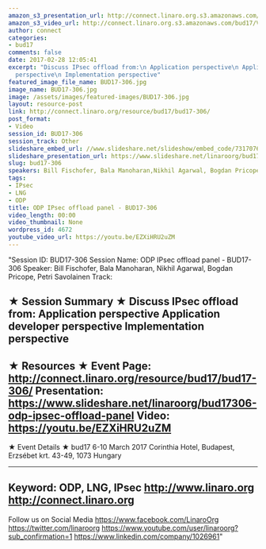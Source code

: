 ```yaml
---
amazon_s3_presentation_url: http://connect.linaro.org.s3.amazonaws.com/bud17/Presentations/BUD17-306%20-%20ODP%20IPsec%20Offload%20Panel.pdf
amazon_s3_video_url: http://connect.linaro.org.s3.amazonaws.com/bud17/Videos/Wednesday/Bud17-306%20ODP%20IPsec%20offload%20panel.mp4
author: connect
categories:
- bud17
comments: false
date: 2017-02-28 12:05:41
excerpt: "Discuss IPsec offload from:\n Application perspective\n Application developer
  perspective\n Implementation perspective"
featured_image_file_name: BUD17-306.jpg
image_name: BUD17-306.jpg
image: /assets/images/featured-images/BUD17-306.jpg
layout: resource-post
link: http://connect.linaro.org/resource/bud17/bud17-306/
post_format:
- Video
session_id: BUD17-306
session_track: Other
slideshare_embed_url: //www.slideshare.net/slideshow/embed_code/73170768
slideshare_presentation_url: https://www.slideshare.net/linaroorg/bud17306-odp-ipsec-offload-panel
slug: bud17-306
speakers: Bill Fischofer, Bala Manoharan,Nikhil Agarwal, Bogdan Pricope, Petri Savolainen
tags:
- IPsec
- LNG
- ODP
title: ODP IPsec offload panel - BUD17-306
video_length: 00:00
video_thumbnail: None
wordpress_id: 4672
youtube_video_url: https://youtu.be/EZXiHRU2uZM
---
```


"Session ID: BUD17-306
Session Name: ODP IPsec offload panel - BUD17-306
Speaker: Bill Fischofer, Bala Manoharan,
Nikhil Agarwal, Bogdan Pricope, Petri Savolainen
Track:


★ Session Summary ★
Discuss IPsec offload from:
 Application perspective
 Application developer perspective
 Implementation perspective
---------------------------------------------------
★ Resources ★
Event Page: http://connect.linaro.org/resource/bud17/bud17-306/
Presentation: https://www.slideshare.net/linaroorg/bud17306-odp-ipsec-offload-panel
Video: https://youtu.be/EZXiHRU2uZM
 ---------------------------------------------------

★ Event Details ★
bud17
6-10 March 2017
Corinthia Hotel, Budapest,
Erzsébet krt. 43-49,
1073 Hungary

---------------------------------------------------
Keyword: ODP, LNG, IPsec
http://www.linaro.org
http://connect.linaro.org
---------------------------------------------------
Follow us on Social Media
https://www.facebook.com/LinaroOrg
https://twitter.com/linaroorg
https://www.youtube.com/user/linaroorg?sub_confirmation=1
https://www.linkedin.com/company/1026961"
